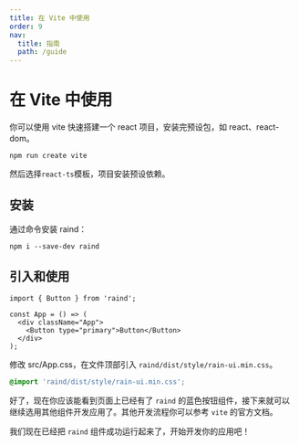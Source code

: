 ```yaml
---
title: 在 Vite 中使用
order: 9
nav:
  title: 指南
  path: /guide
---
```


# 在 Vite 中使用

你可以使用 vite 快速搭建一个 react 项目，安装完预设包，如 react、react-dom。

```shell  
npm run create vite
```

然后选择`react-ts`模板，项目安装预设依赖。

## 安装

通过命令安装 raind：

```shell  
npm i --save-dev raind
```

## 引入和使用

```tsx  
import { Button } from 'raind';

const App = () => (
  <div className="App">
    <Button type="primary">Button</Button>
  </div>
);
```

修改 src/App.css，在文件顶部引入 `raind/dist/style/rain-ui.min.css`。

```css  
@import 'raind/dist/style/rain-ui.min.css';
```

好了，现在你应该能看到页面上已经有了 `raind` 的蓝色按钮组件，接下来就可以继续选用其他组件开发应用了。其他开发流程你可以参考 `vite` 的官方文档。

我们现在已经把 `raind` 组件成功运行起来了，开始开发你的应用吧！

